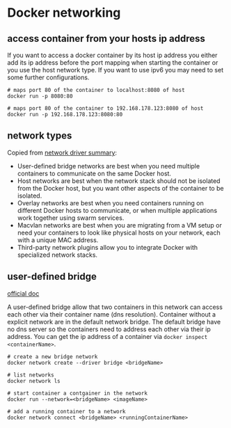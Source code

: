 # Docker networking

## access container from your hosts ip address

If you want to access a docker container by its host ip address you either add its ip address before the port mapping when starting the container or you use the host network type. If you want to use ipv6 you may need to set some further configurations.

```shell
# maps port 80 of the container to localhost:8080 of host
docker run -p 8080:80

# maps port 80 of the container to 192.168.178.123:8080 of host
docker run -p 192.168.178.123:8080:80
```

## network types

Copied from [network driver summary](https://docs.docker.com/network/):

- User-defined bridge networks are best when you need multiple containers to communicate on the same Docker host.
- Host networks are best when the network stack should not be isolated from the Docker host, but you want other aspects of the container to be isolated.
- Overlay networks are best when you need containers running on different Docker hosts to communicate, or when multiple applications work together using swarm services.
- Macvlan networks are best when you are migrating from a VM setup or need your containers to look like physical hosts on your network, each with a unique MAC address.
- Third-party network plugins allow you to integrate Docker with specialized network stacks.

## user-defined bridge

[official doc](https://docs.docker.com/network/bridge/)

A user-defined bridge allow that two containers in this network can access each other via their container name (dns resolution). Container without a explicit network are in the default network bridge. The default bridge have no dns server so the containers need to address each other via their ip address. You can get the ip address of a container via `docker inspect <containerName>`.

```shell
# create a new bridge network
docker network create --driver bridge <bridgeName>

# list networks
docker network ls

# start container a contgainer in the network 
docker run --network=<bridgeName> <imageName>

# add a running container to a network
docker network connect <bridgeName> <runningContainerName>
```